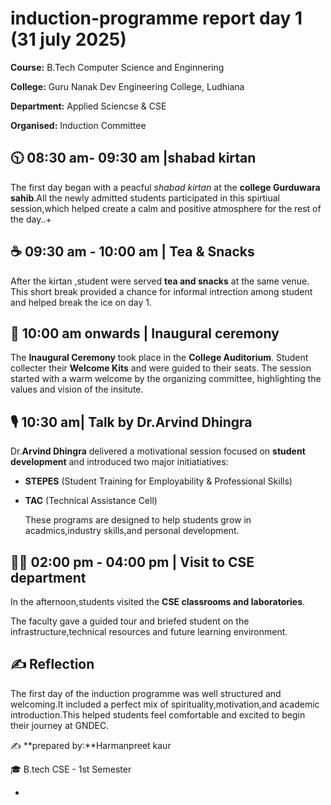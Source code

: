 # induction-programme report day 1 (31 july 2025) 

**Course:** B.Tech Computer Science and Enginnering

**College:** Guru Nanak Dev Engineering College, Ludhiana

**Department:** Applied Sciencse & CSE

**Organised:** Induction Committee

## 🕥 08:30 am- 09:30 am |shabad kirtan 
The first day began with a peacful *shabad kirtan* at the **college Gurduwara sahib**.All the newly admitted students participated in this spirtiual session,which helped create a calm and positive atmosphere for the rest of the day..+
## ☕ 09:30 am - 10:00 am | Tea & Snacks

After the kirtan ,student were served **tea and snacks** at the same venue. This short break provided a chance for informal intrection among student and helped break the ice on day 1.
## 🎉 10:00 am onwards | Inaugural ceremony 
The **Inaugural Ceremony** took place in the **College Auditorium**. Student collecter their **Welcome Kits** and were guided to their seats. The session started with a warm welcome by the organizing committee, highlighting the values and vision of the insitute.
## 🎙 10:30 am| Talk by Dr.Arvind Dhingra 
Dr.**Arvind Dhingra** delivered a motivational session focused on **student development** and introduced two major initiatiatives:
- **STEPES** (Student Training for Employability & Professional Skills)
- **TAC** (Technical Assistance Cell)
  
   These programs are designed to help students grow in acadmics,industry skills,and personal development.
## 👩‍💻 02:00 pm - 04:00 pm | Visit to CSE department 
In the afternoon,students visited the **CSE classrooms and laboratories**.

The faculty gave a guided tour and briefed student on the infrastructure,technical resources and future learning environment.
## ✍ Reflection
The first day of the induction programme was well structured and welcoming.It included a perfect mix of spirituality,motivation,and academic introduction.This helped students feel comfortable and excited to begin their journey at GNDEC.

 ✍ **prepared by:**Harmanpreet kaur
 
 🎓 B.tech CSE - 1st Semester
 


- 
